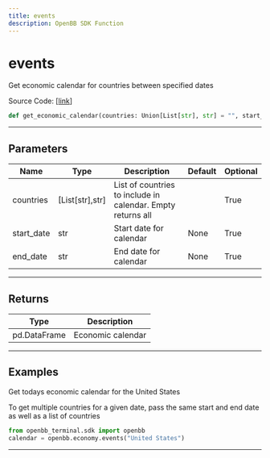 ```yaml
---
title: events
description: OpenBB SDK Function
---
```


# events

Get economic calendar for countries between specified dates

Source Code: [[link](https://github.com/OpenBB-finance/OpenBBTerminal/tree/main/openbb_terminal/economy/nasdaq_model.py#L21)]

```python
def get_economic_calendar(countries: Union[List[str], str] = "", start_date: str = None, end_date: str = None) -> pd.DataFrame
```

---

## Parameters

| Name | Type | Description | Default | Optional |
| ---- | ---- | ----------- | ------- | -------- |
| countries | [List[str],str] | List of countries to include in calendar.  Empty returns all |  | True |
| start_date | str | Start date for calendar | None | True |
| end_date | str | End date for calendar | None | True |


---

## Returns

| Type | Description |
| ---- | ----------- |
| pd.DataFrame | Economic calendar |
---

## Examples
Get todays economic calendar for the United States

To get multiple countries for a given date, pass the same start and end date as well as
a list of countries
```python
from openbb_terminal.sdk import openbb
calendar = openbb.economy.events("United States")
```

---


